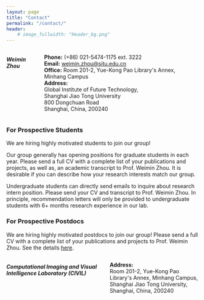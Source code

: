 ```yaml
---
layout: page
title: "Contact"
permalink: "/contact/"
header:
    # image_fullwidth: "Header_bg.png"
---
```


<!--

<div class="row">
    <div class="small-12 small-centered columns">
        <img src="/assets/img/MalachiAndObi.jpg">
    </div>
</div>

-->

<div class="row">
    <div class="small-12 small-centered columns">
    <h5>Weimin Zhou</h5>
    <p>
      <b>Phone:</b> (+86) 021-5474-1175 ext. 3222<br>
      <b>Email:</b> <a href="mailto:weimin.zhou@sjtu.edu.cn">weimin.zhou@sjtu.edu.cn</a><br>
      <b>Office:</b> Room 201-2, Yue-Kong Pao Library's Annex, Minhang Campus<br>
      <b>Address:</b><br>Global Institute of Future Technology,<br>Shanghai Jiao Tong University<br>800 Dongchuan Road<br>Shanghai, China, 200240
    </p>
    </div>
</div>

### For Prospective Students

We are hiring highly motivated students to join our group! 

Our group generally has opening positions for graduate students in each year. Please send a full CV with a complete list of your publications and projects, as well as, an academic transcript to Prof. Weimin Zhou. It is desirable if you can describe how your research interests match our group.

Undergraduate students can directly send emails to inquire about research intern position. Please send your CV and transcript to Prof. Weimin Zhou. In principle, recommendation letters will only be provided to undergraduate students with 6+ months research experience in our lab.


### For Prospective Postdocs

We are hiring highly motivated postdocs to join our group! Please send a full CV with a complete list of your publications and projects to Prof. Weimin Zhou. See the details [here](https://postd.sjtu.edu.cn/info/1086/2408.htm).


<div class="row">
    <div class="small-12 small-centered columns">
        <h5>Computational Imaging and Visual Intelligence Laboratory (CIVIL)</h5>
        <p>
          <b>Address:</b><br> Room 201-2, Yue-Kong Pao Library's Annex, Minhang Campus,<br>
          Shanghai Jiao Tong University,<br>
          Shanghai, China, 200240<br>
        </p>
        <!-- <iframe src="https://www.google.com/maps/embed?pb=!1m18!1m12!1m3!1d3116.5504069161216!2d-90.2618255!3d38.6362228!2m3!1f0!2f0!3f0!3m2!1i1024!2i768!4f13.1!3m3!1m2!1s0x87d8b4df564ad7d1%3A0xddebd7786d830554!2sMid%20Campus%20Center!5e0!3m2!1sen!2sus!4v1660673700634!5m2!1sen!2sus" width="600" height="450" style="border:0;" allowfullscreen="" loading="lazy" referrerpolicy="no-referrer-when-downgrade"></iframe> 
        <body>
    <div id="map" style="width: 600px; height: 450px;"></div>

<script src="https://api.map.baidu.com/api?v=3.0&ak=MvEcrj1YWS6v1qNGfGm1CggGyY5Z0E2z"></script>
<script>
    // 创建地图实例
    var map = new BMap.Map("map");

    // 创建点坐标
    var point = new BMap.Point(121.436511,31.028164);

    // 初始化地图，设置中心点坐标和地图级别
    map.centerAndZoom(point, 30);

    // 添加标注
    var marker = new BMap.Marker(point);
    map.addOverlay(marker);

    // 添加信息窗口
    var infoWindow = new BMap.InfoWindow("Yue-Kong Pao Library's Annex, Minhang Campus,Shanghai Jiao Tong University");
    marker.addEventListener("click", function () {
        this.openInfoWindow(infoWindow);
    });
</script>
</body> -->
    </div>
</div>
